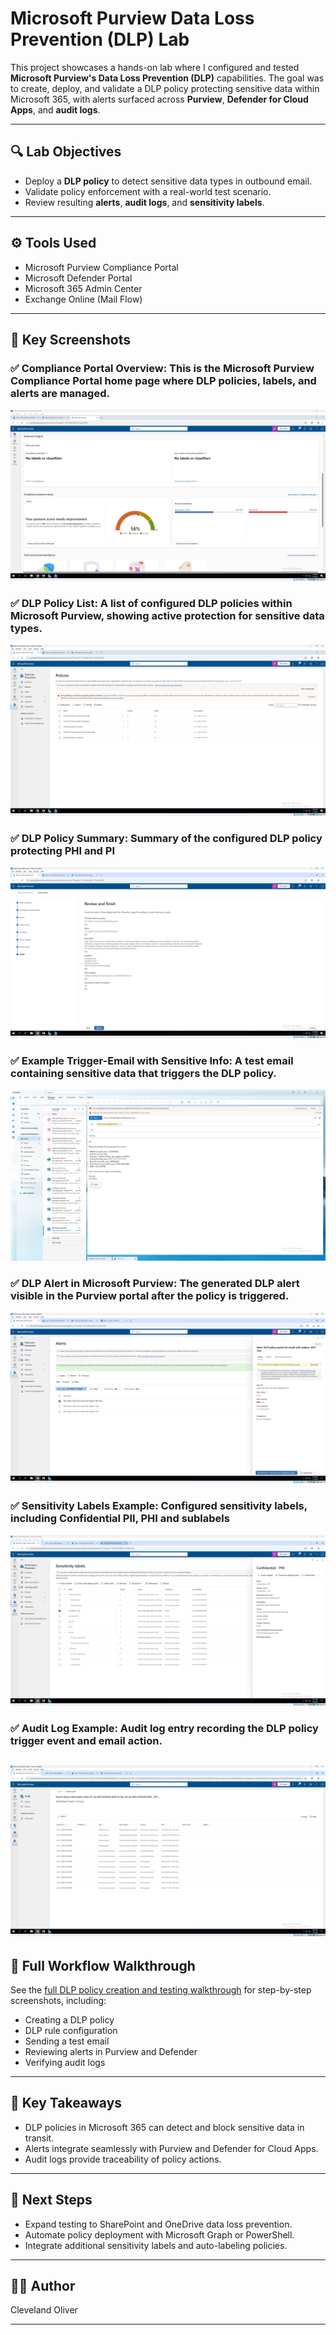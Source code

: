 # Microsoft Purview Data Loss Prevention (DLP) Lab

This project showcases a hands-on lab where I configured and tested **Microsoft Purview's Data Loss Prevention (DLP)** capabilities. The goal was to create, deploy, and validate a DLP policy protecting sensitive data within Microsoft 365, with alerts surfaced across **Purview**, **Defender for Cloud Apps**, and **audit logs**.

---

## 🔍 Lab Objectives
- Deploy a **DLP policy** to detect sensitive data types in outbound email.
- Validate policy enforcement with a real-world test scenario.
- Review resulting **alerts**, **audit logs**, and **sensitivity labels**.

---

## ⚙️ Tools Used
- Microsoft Purview Compliance Portal
- Microsoft Defender Portal
- Microsoft 365 Admin Center
- Exchange Online (Mail Flow)

---

## 📸 Key Screenshots

### ✅ Compliance Portal Overview: This is the Microsoft Purview Compliance Portal home page where DLP policies, labels, and alerts are managed.  
![Compliance Portal](Screenshots/purview-compliance-portal-overview.png)

### ✅ DLP Policy List: A list of configured DLP policies within Microsoft Purview, showing active protection for sensitive data types.
![DLP Policy Summary](Screenshots/dlp-policy-list.png)

### ✅ DLP Policy Summary: Summary of the configured DLP policy protecting PHI and PI
![DLP Policy Summary](Screenshots/dlp-policy-review-and-finish.png)

### ✅ Example Trigger-Email with Sensitive Info: A test email containing sensitive data that triggers the DLP policy.
![Triggered Email](Screenshots/dlp-test-email.png)

### ✅ DLP Alert in Microsoft Purview: The generated DLP alert visible in the Purview portal after the policy is triggered.
![DLP Alert](Screenshots/dlp-policy-match-alerts.png)

### ✅ Sensitivity Labels Example: Configured sensitivity labels, including Confidential PII, PHI and sublabels 
![Sensitivity Labels](Screenshots/dlp-sensitivity-labels.png)

### ✅ Audit Log Example: Audit log entry recording the DLP policy trigger event and email action.
![Audit Log](Screenshots/dlp-audit-log.png)
---

## 📂 Full Workflow Walkthrough

See the [full DLP policy creation and testing walkthrough](docs/dlp-walkthrough.md) for step-by-step screenshots, including:
- Creating a DLP policy
- DLP rule configuration
- Sending a test email
- Reviewing alerts in Purview and Defender
- Verifying audit logs

---

## 🔑 Key Takeaways
- DLP policies in Microsoft 365 can detect and block sensitive data in transit.
- Alerts integrate seamlessly with Purview and Defender for Cloud Apps.
- Audit logs provide traceability of policy actions.

---

## 🚀 Next Steps
- Expand testing to SharePoint and OneDrive data loss prevention.
- Automate policy deployment with Microsoft Graph or PowerShell.
- Integrate additional sensitivity labels and auto-labeling policies.

---

## 👨‍💻 Author
Cleveland Oliver

---


